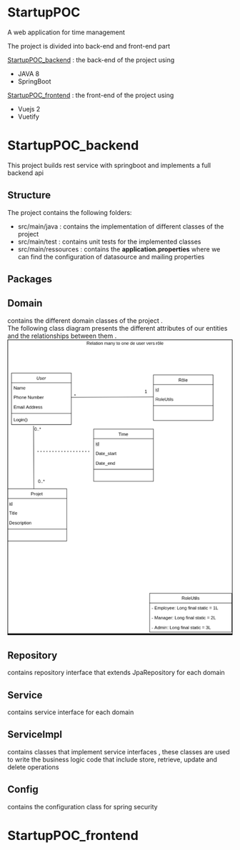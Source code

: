 # StartupPOC 

A web application for time management  

The project is divided into back-end and front-end part  


[StartupPOC_backend](https://github.com/TahaAlamiIdrissi/StartupPOC_backend) : the back-end of the project using 
 
 - JAVA 8
 - SpringBoot
 
[StartupPOC_frontend](https://github.com/TahaAlamiIdrissi/StartupPOC_frontend) : the front-end of the project using 
 
 - Vuejs 2
 - Vuetify 
 
# StartupPOC_backend

This project builds rest service with springboot and implements a full backend api 

## Structure
The project contains the following folders: 

- src/main/java : contains the implementation of  different classes  of the project
- src/main/test : contains unit tests for the implemented classes
- src/main/ressources : contains the __application.properties__ where we can find the configuration of  datasource and mailing properties

## Packages 

## Domain
contains the different domain classes of the project .  
The following class diagram presents the different attributes of our entities and the relationships between them .
![](poc_class_diagram.png)

## Repository 
contains repository interface that extends JpaRepository for each domain 

## Service
contains service interface for each domain 

## ServiceImpl
contains classes that implement service interfaces , these classes are used to write the business logic code that include  store, retrieve, update and delete operations

## Config
contains the configuration class for spring security





 
# StartupPOC_frontend
 
 
 




